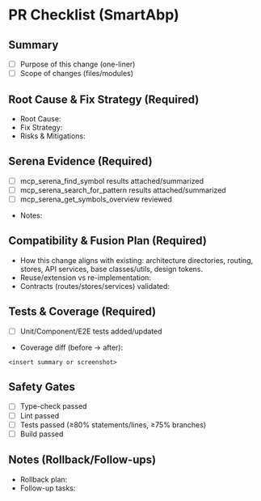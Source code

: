 # PR Checklist (SmartAbp)

## Summary
- [ ] Purpose of this change (one-liner)
- [ ] Scope of changes (files/modules)

## Root Cause & Fix Strategy (Required)
- Root Cause:
- Fix Strategy:
- Risks & Mitigations:

## Serena Evidence (Required)
- [ ] mcp_serena_find_symbol results attached/summarized
- [ ] mcp_serena_search_for_pattern results attached/summarized
- [ ] mcp_serena_get_symbols_overview reviewed
- Notes:

## Compatibility & Fusion Plan (Required)
- How this change aligns with existing: architecture directories, routing, stores, API services, base classes/utils, design tokens.
- Reuse/extension vs re-implementation:
- Contracts (routes/stores/services) validated:

## Tests & Coverage (Required)
- [ ] Unit/Component/E2E tests added/updated
- Coverage diff (before → after):
```
<insert summary or screenshot>
```

## Safety Gates
- [ ] Type-check passed
- [ ] Lint passed
- [ ] Tests passed (≥80% statements/lines, ≥75% branches)
- [ ] Build passed

## Notes (Rollback/Follow-ups)
- Rollback plan:
- Follow-up tasks: